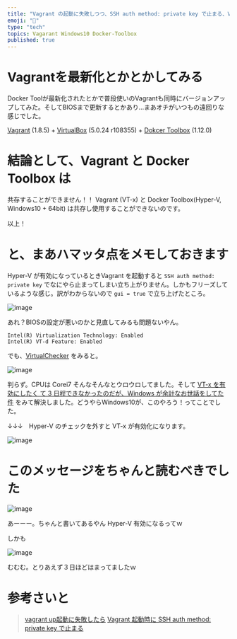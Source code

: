 ```yaml
---
title: "Vagrant の起動に失敗しつつ、SSH auth method: private key で止まる、VT-x にはまる"
emoji: "📝"
type: "tech"
topics: Vagarant Windows10 Docker-Toolbox
published: true
---
```


# Vagrantを最新化とかとかしてみる
Docker Toolが最新化されたとかで普段使いのVagrantも同時にバージョンアップしてみた。そしてBIOSまで更新するとかあり…まあオチがいつもの遠回りな感じでした。

[Vagrant](https://www.vagrantup.com/) (1.8.5) + [VirtualBox](https://www.virtualbox.org/) (5.0.24 r108355) + [Dokcer Toolbox](https://www.docker.com/products/docker-toolbox) (1.12.0)

# 結論として、Vagrant と Docker Toolbox は
共存することができません！！
Vagrant (VT-x) と Docker Toolbox(Hyper-V, Windows10 + 64bit) は共存し使用することができないのです。

以上！

# と、まあハマッタ点をメモしておきます
Hyper-V が有効になっているときVagrant を起動すると ``SSH auth method: private key`` でなにやら止まってしまい立ち上がりません。しかもフリーズしているような感じ。訳がわからないので ``gui = true`` で立ち上げたところ。

![image](https://qiita-image-store.s3.amazonaws.com/0/44540/96dfeb0c-a25c-ce46-2807-e39c89919683.png)

あれ？BIOSの設定が悪いのかと見直してみるも問題ないやん。

```
Intel(R) Virtualization Technology: Enabled
Intel(R) VT-d Feature: Enabled
```

でも、[VirtualChecker](http://forest.watch.impress.co.jp/library/software/virtualcheck/) をみると。

![image](https://qiita-image-store.s3.amazonaws.com/0/44540/123cc9ef-9786-b833-6ad1-c5e9ec7e6697.png)

判らず。CPUは Corei7 そんなそんなとウロウロしてました。そして [VT-x を有効にしたく て 3 日程できなかったのだが、Windows が余計なお世話をしてた件](http://picworld.e-monster.jp/2016/03/28/vt-x-%E3%82%92%E6%9C%89%E5%8A%B9%E3%81%AB%E3%81%97%E3%81%9F%E3%81%8F-%E3%81%A6-3-%E6%97%A5%E7%A8%8B%E3%81%A7%E3%81%8D%E3%81%AA%E3%81%8B%E3%81%A3%E3%81%9F%E3%81%AE%E3%81%A0%E3%81%8C%E3%80%81windows/) をみて解決しました。どうやらWindows10が、このやろう！ってことでした。

↓↓↓　Hyper-V のチェックを外すと VT-x が有効化になります。

![image](https://qiita-image-store.s3.amazonaws.com/0/44540/cf24ab5d-427f-cca2-1165-49d1f8eec6fc.png)

# このメッセージをちゃんと読むべきでした
![image](https://qiita-image-store.s3.amazonaws.com/0/44540/2c44ed19-92f1-d68d-2c70-f7e61ed7d741.png)

あーーー。ちゃんと書いてあるやん Hyper-V 有効になるってｗ

しかも

![image](https://qiita-image-store.s3.amazonaws.com/0/44540/151e3adb-d7bb-46f0-5974-f4d86f457700.png)

むむむ。とりあえず３日ほどはまってましたｗ

# 参考さいと
> [vagrant up起動に失敗したら](http://qiita.com/super-hot-engineer/items/21e4456b8318db877f5b)
> [Vagrant 起動時に SSH auth method: private key で止まる](http://qiita.com/nagomu/items/67f046d3cf2a02b0efb0)


